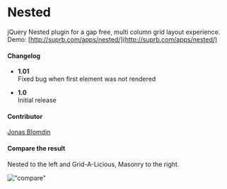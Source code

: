 # Nested

jQuery Nested plugin for a gap free, multi column grid layout experience.
<br>Demo: [http://suprb.com/apps/nested/](http://suprb.com/apps/nested/)

#### Changelog

- **1.01**  
Fixed bug when first element was not rendered

- **1.0**  
Initial release

#### Contributor

[Jonas Blomdin](http://github.com/jonasblomdin/)

#### Compare the result

Nested to the left and Grid-A-Licious, Masonry to the right.

!["compare"](https://dl.dropbox.com/u/35476/compare.jpg)


